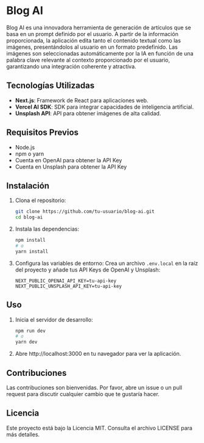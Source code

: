 # Blog AI

Blog AI es una innovadora herramienta de generación de artículos que se basa en un prompt definido por el usuario. A partir de la información proporcionada, la aplicación edita tanto el contenido textual como las imágenes, presentándolos al usuario en un formato predefinido. Las imágenes son seleccionadas automáticamente por la IA en función de una palabra clave relevante al contexto proporcionado por el usuario, garantizando una integración coherente y atractiva.

## Tecnologías Utilizadas

- **Next.js**: Framework de React para aplicaciones web.
- **Vercel AI SDK**: SDK para integrar capacidades de inteligencia artificial.
- **Unsplash API**: API para obtener imágenes de alta calidad.

## Requisitos Previos

- Node.js
- npm o yarn
- Cuenta en OpenAI para obtener la API Key
- Cuenta en Unsplash para obtener la API Key

## Instalación

1. Clona el repositorio:
    ```bash
    git clone https://github.com/tu-usuario/blog-ai.git
    cd blog-ai
    ```

2. Instala las dependencias:
    ```bash
    npm install
    # o
    yarn install
    ```

3. Configura las variables de entorno:
    Crea un archivo `.env.local` en la raíz del proyecto y añade tus API Keys de OpenAI y Unsplash:
    ```env
    NEXT_PUBLIC_OPENAI_API_KEY=tu-api-key
    NEXT_PUBLIC_UNSPLASH_API_KEY=tu-api-key
    ```

## Uso

1. Inicia el servidor de desarrollo:
    ```bash
    npm run dev
    # o
    yarn dev
    ```

2. Abre http://localhost:3000 en tu navegador para ver la aplicación.

## Contribuciones

Las contribuciones son bienvenidas. Por favor, abre un issue o un pull request para discutir cualquier cambio que te gustaría hacer.

## Licencia

Este proyecto está bajo la Licencia MIT. Consulta el archivo LICENSE para más detalles.
